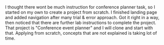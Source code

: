 I thought there wont be much instruction for conference planner task, so I started on my own to create a project from scratch. I finished landing page and added navigation after many trial & error approach. Got it right in a way, then noticed that there are further lab instructions to complete the project. That project is "Conference event planner" and I will clone and start with that. Applying from scratch, concepts that are not explained is taking lot of time.

